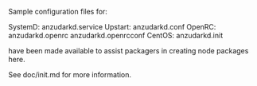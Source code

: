 Sample configuration files for:

SystemD: anzudarkd.service
Upstart: anzudarkd.conf
OpenRC:  anzudarkd.openrc
         anzudarkd.openrcconf
CentOS:  anzudarkd.init

have been made available to assist packagers in creating node packages here.

See doc/init.md for more information.
